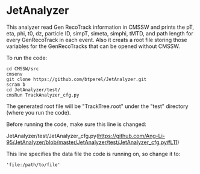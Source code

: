 # JetAnalyzer

This analyzer read Gen RecoTrack information in CMSSW and prints the pT, eta, phi, t0, dz, particle ID, simpT, simeta, simphi, tMTD, and path length for every GenRecoTrack in each event. 
Also it creats a root file storing those variables for the GenRecoTracks that can be opened without CMSSW.

To run the code:
```shell
cd CMSSW/src
cmsenv
git clone https://github.com/btperel/JetAnalyzer.git
scram b
cd JetAnalyzer/test/
cmsRun TrackAnalyzer_cfg.py
```

The generated root file will be "TrackTree.root" under the "test" directory (where you run the code).

Before running the code, make sure this line is changed:

JetAnalyzer/test/JetAnalyzer_cfg.py(https://github.com/Ang-Li-95/JetAnalyzer/blob/master/JetAnalyzer/test/JetAnalyzer_cfg.py#L11)

This line specifies the data file the code is running on, so change it to: 
```shell
'file:/path/to/file'
```
